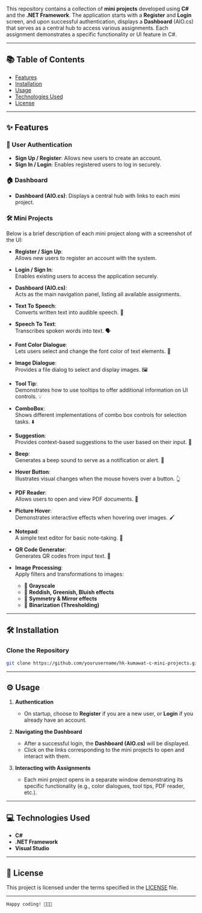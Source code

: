 This repository contains a collection of **mini projects** developed using **C#** and the **.NET Framework**. The application starts with a **Register** and **Login** screen, and upon successful authentication, displays a **Dashboard** (AIO.cs) that serves as a central hub to access various assignments. Each assignment demonstrates a specific functionality or UI feature in C#.

---

## 📚 Table of Contents

- [Features](#features)
- [Installation](#installation)
- [Usage](#usage)
- [Technologies Used](#technologies-used)
- [License](#license)

---

## ✨ Features

### 🔐 User Authentication
- **Sign Up / Register**: Allows new users to create an account.  
- **Sign In / Login**: Enables registered users to log in securely.

### 🏠 Dashboard
- **Dashboard (AIO.cs)**: Displays a central hub with links to each mini project.

### 🛠 Mini Projects
Below is a brief description of each mini project along with a screenshot of the UI:

- **Register / Sign Up**:  
  Allows new users to register an account with the system.  

- **Login / Sign In**:  
  Enables existing users to access the application securely.  

- **Dashboard (AIO.cs)**:  
  Acts as the main navigation panel, listing all available assignments.

- **Text To Speech**:  
  Converts written text into audible speech. 🎤

- **Speech To Text**:  
  Transcribes spoken words into text. 🗣️

- **Font Color Dialogue**:  
  Lets users select and change the font color of text elements. 🎨

- **Image Dialogue**:  
  Provides a file dialog to select and display images. 🖼️

- **Tool Tip**:  
  Demonstrates how to use tooltips to offer additional information on UI controls. 💡

- **ComboBox**:  
  Shows different implementations of combo box controls for selection tasks. ⬇️

- **Suggestion**:  
  Provides context-based suggestions to the user based on their input. 💭

- **Beep**:  
  Generates a beep sound to serve as a notification or alert. 🔔

- **Hover Button**:  
  Illustrates visual changes when the mouse hovers over a button. 👆

- **PDF Reader**:  
  Allows users to open and view PDF documents. 📄

- **Picture Hover**:  
  Demonstrates interactive effects when hovering over images. 🖌️

- **Notepad**:  
  A simple text editor for basic note-taking. 📝

- **QR Code Generator**:  
  Generates QR codes from input text. 🔳

- **Image Processing**:  
  Apply filters and transformations to images:
  - 🔹 **Grayscale**
  - 🔹 **Reddish, Greenish, Bluish effects**
  - 🔹 **Symmetry & Mirror effects**
  - 🔹 **Binarization (Thresholding)**

---

## 🛠 Installation

### Clone the Repository
```bash
git clone https://github.com/yourusername/hk-kumawat-c-mini-projects.git
```

---

## ⚙️ Usage

1. **Authentication**
   - On startup, choose to **Register** if you are a new user, or **Login** if you already have an account.

2. **Navigating the Dashboard**
   - After a successful login, the **Dashboard (AIO.cs)** will be displayed.
   - Click on the links corresponding to the mini projects to open and interact with them.

3. **Interacting with Assignments**
   - Each mini project opens in a separate window demonstrating its specific functionality (e.g., color dialogues, tool tips, PDF reader, etc.).

---

## 💻 Technologies Used

- **C#**
- **.NET Framework**
- **Visual Studio**

---

## 📜 License

This project is licensed under the terms specified in the [LICENSE](LICENSE) file.

---

```
Happy coding! 🧑🏻‍💻
```
